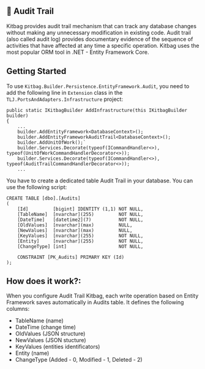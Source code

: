 ## :bookmark_tabs: Audit Trail 
Kitbag provides audit trail mechanism that can track any database changes without making any unnecessary modification in existing code. Audit trail (also called audit log) provides documentary evidence of the sequence of activities that have affected at any time a specific operation. Kitbag uses the most popular ORM tool in .NET - Entity Framework Core.

## Getting Started
To use `Kitbag.Builder.Persistence.EntityFramework.Audit`, you need to add the following line in `Extension` class in the `TLJ.PortsAndAdapters.Infrastructure` project:

```
public static IKitbagBuilder AddInfrastructure(this IKitbagBuilder builder)
{
    ...
    builder.AddEntityFramework<DatabaseContext>();
    builder.AddEntityFrameworkAuditTrail<DatabaseContext>();
    builder.AddUnitOfWork();`
    builder.Services.Decorate(typeof(ICommandHandler<>), typeof(UnitOfWorkCommandHandlerDecorator<>));
    builder.Services.Decorate(typeof(ICommandHandler<>), typeof(AuditTrailCommandHandlerDecorator<>));
    ...
``` 

You have to create a dedicated table Audit Trail in your database. You can use the following script:

```
CREATE TABLE [dbo].[Audits]
(
    [Id]         [bigint] IDENTITY (1,1) NOT NULL,
    [TableName]  [nvarchar](255)         NOT NULL,
    [DateTime]   [datetime2](7)          NOT NULL,
    [OldValues]  [nvarchar](max)         NULL,
    [NewValues]  [nvarchar](max)         NULL,
    [KeyValues]  [nvarchar](255)         NOT NULL,
    [Entity]     [nvarchar](255)         NOT NULL,
    [ChangeType] [int]                   NOT NULL,

    CONSTRAINT [PK_Audits] PRIMARY KEY (Id)
);
```

## How does it work?:
When you configure Audit Trail Kitbag, each write operation based on Entity Framework saves automatically in Audits table. It defines the following columns:

- TableName (name)
- DateTime (change time)
- OldValues (JSON structure)
- NewValues (JSON stucture)
- KeyValues (entities identificators)
- Entity (name)
- ChangeType (Added - 0, Modified - 1, Deleted - 2)
